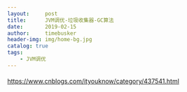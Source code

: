```yaml
---
layout:     post
title:      JVM调优-垃圾收集器-GC算法
date:       2019-02-15
author:     timebusker
header-img: img/home-bg.jpg
catalog: true
tags:
    - JVM调优
---
```


#### 
https://www.cnblogs.com/ityouknow/category/437541.html